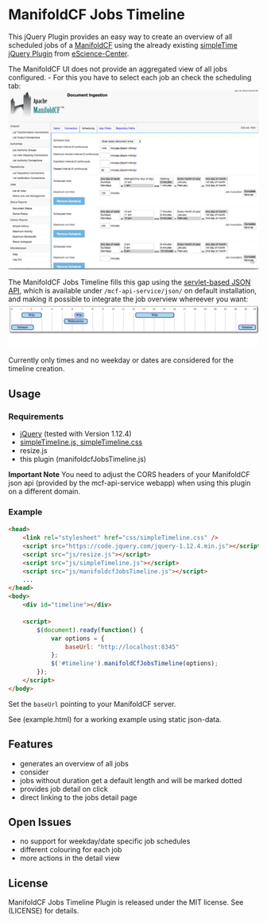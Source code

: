 # ManifoldCF Jobs Timeline 

This jQuery Plugin provides an easy way to create an overview of all scheduled jobs of a
[ManifoldCF](https://manifoldcf.apache.org/en_US/index.html) using the already existing [simpleTime jQuery Plugin](https://github.com/eScienceCenter/simpleTimeline) from [eScience-Center](https://github.com/eScienceCenter).

The ManifoldCF UI does not provide an aggregated view of all jobs configured. - For this you have to select each job an check the scheduling tab: <img src="screenshots/screenshot-manifoldcf-ui.png" alt="ManifoldCF UI" width="600">

The ManifoldCF Jobs Timeline fills this gap using the [servlet-based JSON API](https://manifoldcf.apache.org/release/release-2.5/en_US/programmatic-operation.html), which is available under ```/mcf-api-service/json/``` on default installation, and making it possible to integrate the job overview whereever you want:
<img src="screenshots/screenshot-manifoldcf-timeline.png" alt="manifoldcf timeline" width="600">

Currently only times and no weekday or dates are considered for the timeline creation.

## Usage

### Requirements
* [jQuery](https://jquery.com/) (tested with Version 1.12.4)
* [simpleTimeline.js, simpleTimeline.css](https://github.com/eScienceCenter/simpleTimeline)
* resize.js
* this plugin (manifoldcfJobsTimeline.js)

**Important Note**
You need to adjust the CORS headers of your ManifoldCF json api (provided by the mcf-api-service webapp) when using this plugin on a different domain.

### Example
```html
<head>
	<link rel="stylesheet" href="css/simpleTimeline.css" />
	<script src="https://code.jquery.com/jquery-1.12.4.min.js"></script>
	<script src="js/resize.js"></script>
	<script src="js/simpleTimeline.js"></script>
	<script src="js/manifoldcfJobsTimeline.js"></script>
	...
</head>
<body>		
	<div id="timeline"></div>
	
	<script>
		$(document).ready(function() {
			var options = {
				baseUrl: "http://localhost:8345"
			};
			$('#timeline').manifoldCfJobsTimeline(options);
		});
	</script>
</body>
```
Set the ```baseUrl``` pointing to your ManifoldCF server.

See (example.html) for a working example using static json-data.



## Features
* generates an overview of all jobs
* consider 
* jobs without duration get a default length and will be marked dotted
* provides job detail on click
* direct linking to the jobs detail page

## Open Issues
* no support for weekday/date specific job schedules
* different colouring for each job
* more actions in the detail view


## License
ManifoldCF Jobs Timeline Plugin is released under the MIT license. See (LICENSE) for details.